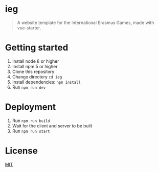 # ieg
> A website template for the International Erasmus Games, made with vue-starter.

# Getting started

1. Install node 8 or higher
2. Install npm 5 or higher
3. Clone this repository
4. Change directory `cd ieg`
5. Install dependencies: `npm install`
6. Run `npm run dev`

# Deployment

1. Run `npm run build`
2. Wait for the client and server to be built
3. Run `npm run start`

# License

[MIT](http://opensource.org/licenses/MIT)
